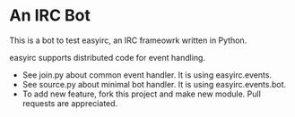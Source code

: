 An IRC Bot
==========

This is a bot to test easyirc, an IRC frameowrk written in Python.

easyirc supports distributed code for event handling.

* See join.py about common event handler. It is using easyirc.events.
* See source.py about minimal bot handler. It is using easyirc.events.bot.
* To add new feature, fork this project and make new module. Pull requests are appreciated.

